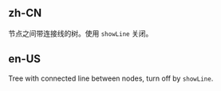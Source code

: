 ## zh-CN

节点之间带连接线的树。使用 `showLine` 关闭。

## en-US

Tree with connected line between nodes, turn off by `showLine`.
